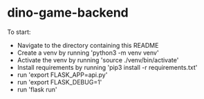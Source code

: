 # dino-game-backend

To start:

- Navigate to the directory containing this README
- Create a venv by running 'python3 -m venv venv'
- Activate the venv by running 'source ./venv/bin/activate'
- Install requirements by running 'pip3 install -r requirements.txt'
- run 'export FLASK_APP=api.py'
- run 'export FLASK_DEBUG=1'
- run 'flask run'
